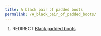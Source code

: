 ```yaml
---
title: A black pair of padded boots
permalink: /A_black_pair_of_padded_boots/
---
```


1.  REDIRECT [Black padded boots](Black_padded_boots "wikilink")